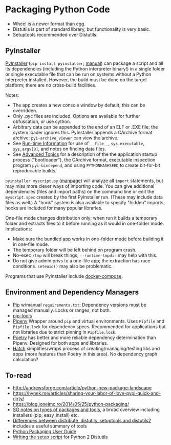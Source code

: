 Packaging Python Code
=====================

* Wheel is a newer format than egg.
* Distutils is part of standard library, but functionality is very basic.
* Setuptools recommended over Distutils.

PyInstaller
-----------

[PyInstaller][] (`pip install pyinstaller`; [manual][PyInst-docs]) can
package a script and all its dependencies (including the Python interpreter
binary!) in a single folder or single executable file that can be run on
systems without a Python interpreter installed. However, the build must be
done on the target platform; there are no cross-build facilities.

Notes:
- The app creates a new console window by default; this can be overridden.
- Only .pyc files are included. Options are available for further
  obfuscation, or use cython.
- Arbitrary data can be appended to the end of an ELF or .EXE file; the
  system loader ignores this. PyInstaller appends a CArchive format
  archive; `pyi-archive_viewer` can view the archive.
- See [Run-time Information][pyinst-rti] for use of `__file__`,
  `sys.executable`, `sys.argv[0]`, and notes on finding data files.
- See [Advanced Topics][pyinst-adv] for a description of the the
  application startup process ("bootloader"), the CArchive format,
  executable inspection program `pyi-bindepend`, and using `PYTHONHASHSEED`
  to create bit-for-bit reproducable builds.

`pyinstaller myscript.py` ([manpage][pyinst-man]) will analyze all `import`
statements, but may miss more clever ways of importing code. You can give
additional dependencies (files and import paths) on the command line or
edit the `myscript.spec` created by the first PyInstaller run. (These may
include data files as well.) A "hook" system is also available to specify
"hidden" imports; hooks are included for many popular libraries.

One-file mode changes distribution only; when run it builds a temporary
folder and extracts files to it before running as it would in one-folder
mode. Implications:
- Make sure the bundled app works in one-folder mode before building it in
  one-file mode.
- The temporary folder will be left behind on program crash.
- No-exec `/tmp` will break things; `--runtime-tmpdir` may help with this.
- Do not give admin privs to a one-file app; the extraction has race
  conditions. `seteuid()` may also be problematic.

Programs that use PyInstaller include [docker-compose].


Environment and Dependency Managers
-----------------------------------

* [Pip](./pip.md) w/manual `requirements.txt`: Dependency versions must be
  managed manually. Locks or ranges, not both.
* [pip-tools]
* [Pipenv] Wrapper around `pip` and virtual environments. Uses
  `Pipfile` and `Pipfile.lock` for dependency specs. Recommended for
  applications but not libraries due to strict pinning in
  `Pipfile.lock`.
* [Poetry] has better and more reliable dependency determination than
  Pipenv. Designed for both apps and libraries.
* [Hatch] simplifies/wraps process of creating/managing/testing libs
  and apps (more features than Poetry in this area). No dependency
  graph calculation?


To-read
-------

* <http://andrewsforge.com/article/python-new-package-landscape>
* <https://hynek.me/articles/sharing-your-labor-of-love-pypi-quick-and-dirty/>
* <https://blog.ionelmc.ro/2014/05/25/python-packaging/>
* [SO notes on types of packages and tools][so-26661475], a broad
  overview including installers (pip, easy_install) etc.
* [Differences between distribute, distutils, setuptools and
  distutils2][so-6344076] includes a useful summary of tools
* [Python Packaging User Guide][packaging]
* [Writing the setup script][setupscript] for Python 2 Distutils



<!-------------------------------------------------------------------->
[PyInstaller]: https://pypi.org/project/PyInstaller/
[docker-compose]: https://github.com/docker/compose
[pyinst-adv]: https://pyinstaller.readthedocs.io/en/stable/advanced-topics.html
[pyinst-docs]: https://pyinstaller.readthedocs.io/en/stable/
[pyinst-man]: https://pyinstaller.readthedocs.io/en/stable/man/pyinstaller.html
[pyinst-rti]: https://pyinstaller.readthedocs.io/en/stable/runtime-information.html

[Hatch]: https://github.com/ofek/hatch
[Pipenv]: https://docs.pipenv.org/
[Poetry]: https://github.com/sdispater/poetry
[pip-tools]: https://github.com/jazzband/pip-tools

[packaging]: https://packaging.python.org/
[setupscript]: https://docs.python.org/2/distutils/setupscript.html
[so-26661475]: https://stackoverflow.com/a/26661475/107294
[so-6344076]: https://stackoverflow.com/q/6344076/107294
